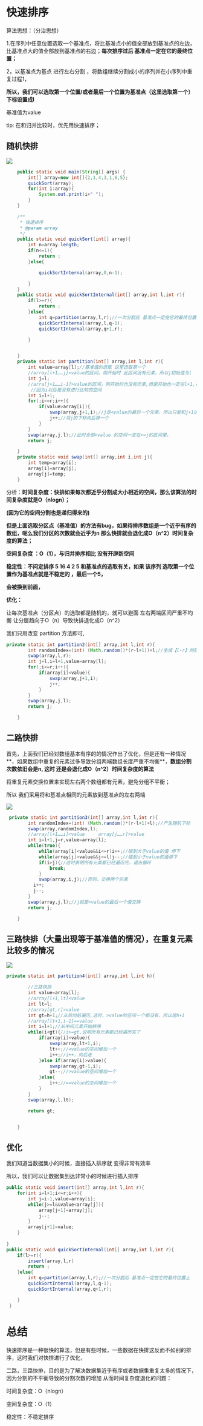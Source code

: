 # 快速排序

算法思想：（分治思想）

1.在序列中任意位置选取一个基准点，将比基准点小的值全部放到基准点的左边，比基准点大的值全部放到基准点的右边；**每次排序过后 基准点一定在它的最终位置；**

2，以基准点为基点 进行左右分割 ，将数组继续分割成小的序列并在小序列中重复过程1，

**所以，我们可以选取第一个位置/或者最后一个位置为基准点（这里选取第一个）下标设置成l**

基准值为value



tip: 在和归并比较时，优先用快速排序；



## 随机快排



![](E:\javaSE_knowledgepoint\随机快排.png)

```java
    public static void main(String[] args) {
        int[] array=new int[]{2,1,4,3,1,6,5};
        quickSort(array);
        for(int i:array){
            System.out.print(i+" ");
        }
    }

    /**
     * 快速排序
     * @param array
     */
    public static void quickSort(int[] array){
        int n=array.length;
        if(n<=1){
            return ;
        }else{

            quickSortInternal(array,0,n-1);

        }
    }
    public static void quickSortInternal(int[] array,int l,int r){
        if(l>=r){
            return ;
        }else{
            int q=partition(array,l,r);//一次分割后 基准点一定在它的最终位置上
            quickSortInternal(array,l,q-1);
            quickSortInternal(array,q+1,r);

        }


    }
    private static int partition(int[] array,int l,int r){
        int value=array[l];//基准值的选取 这里选取第一个
        //array[l+1……j]<value的区间，刚开始时 此区间没有元素，所以j初始值为l
        int j=l;
        //arra[j+1……i-1]>value的区间，刚开始时也没有元素,但是开始也一定在l+1,在基准值之后
         //因为i以后是没有进行比较的空间
        int i=l+1;
        for(;i<=r;i++){
            if(value>array[i]){
                swap(array,j+1,i);//j是<value的最后一个元素，所以只能和j+1进行交换,小于value的空间扩大一个
                j++;//将j的下标向后移一个
            }
        }
        swap(array,j,l);//此时全部<value 的空间一定在<=j的区间里，
        return j;

    }
    private static void swap(int[] array,int i,int j){
        int temp=array[i];
        array[i]=array[j];
        array[j]=temp;
    }
```

 

分析：**时间复杂度：快排如果每次都近乎分割成大小相近的空间，那么该算法的时间复杂度就是O（nlogn）；**

**(因为它的空间分割也是递归得来的)**

**但是上面选取分区点（基准值）的方法有bug，如果待排序数组是一个近乎有序的数组，呢么我们分区的次数就会近乎为n    那么快排就会退化成O（n^2）时间复杂度的算法；**



**空间复杂度 ：O（1），与归并排序相比 没有开辟新空间**

**稳定性：不问定排序  5 16 4 2 5  和基准点的选取有关，如果 该序列 选取第一个位置作为基准点就是不稳定的 ，最后一个5，**

**会被换到前面，**



**优化：**

让每次基准点（分区点）的选取都是随机的，就可以避面 左右两端区间严重不均衡 让分层趋向于O（n）导致快排退化成O（n^2）

我们只用改变  partition  方法即可,



```java
private static int partition2(int[] array,int l,int r){
        int randomIndex=(int) (Math.random()*(r-l+1))+l;//生成【l-r】的随机数
        swap(array,l,r);
        int j=l,i=l+1,value=array[l];
        for(;i<=r;i++){
            if(array[i]<value){
                swap(array,j+1,i);
                j++;
            }
        }
        swap(array,j,l);
        return j;

    }
```



## 二路快排

首先，上面我们已经对数组基本有序的的情况作出了优化，但是还有一种情况**，如果数组中重复的元素过多导致分组两端数组长度严重不均衡**，**数组分割次数依旧会是n, 这时 还是会退化成O（n^2）时间复杂度的算法**

将重复元素交换位置来实现左右两个数组都有元素，避免分组不平衡；

所以 我们采用将和基准点相同的元素放到基准点的左右两端

![](E:\javaSE_knowledgepoint\二路快排.png)



```java
 private static int partition3(int[] array,int l,int r){
        int randomIndex=(int) (Math.random()*(r-l+1)+l);//产生随机下标
        swap(array,randomIndex,l);
        //array[l+1……i]<value     array[j……r]>value
        int i=l+1,j=r,value=array[l];
        while(true){
            while(array[i]<value&&i<=r)i++;//碰到大于value的值 停下
            while(array[j]>value&&j>=l)j--;//碰到小于value的值停下
            if(i>j){//这时表明所有元素都已经遍历完，退出循环
                break;
            }
            swap(array,i,j);//否则，交换两个元素
          i++;
          j--;
        }
        swap(array,j,l);//j就是<value的最后一个值交换
        return j;

    }
```





## 三路快排（大量出现等于基准值的情况），在重复元素比较多的情况

![](E:\javaSE_knowledgepoint\三路快排.png)



```java
private static int partition4(int[] array,int l,int h){

        //三路快排
        int value=array[l];
        //array[l+1,lt]<value
        int lt=l;
        //array[gt,r]>value
        int gt=h+1;//从后向前遍历,这时，>value的空间一个都没有，所以是h+1
        //array[lt+1,i-1]==value
        int i=l+1;//从中间元素开始排序
        while(i<gt){//i>=gt,说明所有元素都已经遍历完了
            if(array[i]<value){
                swap(array,lt+1,i);
                lt++;//<value的空间增加一个
                i++;//i++，向后走
            }else if(array[i]>value){
                swap(array,gt-1,i);
                gt--;//>value的空间增加一个
            }else{
                i++;//==value的空间增加一个
            }
        }
        swap(array,l,lt);

        return gt;


    }
```







## 优化 

我们知道当数据集小的时候，直接插入排序就 变得非常有效率

所以，我们可以让数据集到达非常小的时候进行插入排序



```java
public static void insert(int[] array,int l,int r){
    for(int i=l+1;i<=r;i++){
        int j=i-1,value=array[i];
        while(j>=l&&value<array[j]){
            array[j+1]=array[j];
            j--;
        }
        array[j+1]=value;
    }   
    
}
public static void quickSortInternal(int[] array,int l,int r){
    if(l>=r){
        insert(array,l,r)
        return ;
    }else{
        int q=partition(array,l,r);//一次分割后 基准点一定在它的最终位置上
        quickSortInternal(array,l,q-1);
        quickSortInternal(array,q+1,r);

    }
 }
```





# 总结

快速排序是一种很快的算法，但是有些时候，一些数据在快排这反而不如别的排序，这时我们对快排进行了优化，

二路，三路快排，目的是为了解决数据集近乎有序或者数据集重复太多的情况下，因为分割的不平衡导致的分割次数的增加 从而时间复杂度退化的问题：

时间复杂度：O（nlogn）

空间复杂度：O（1）

稳定性：不稳定排序





